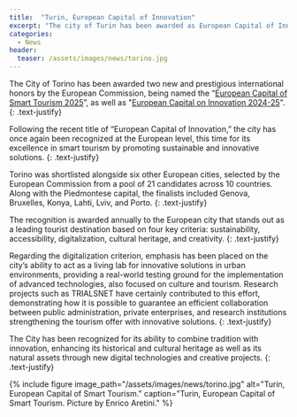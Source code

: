 ```yaml
---
title:  "Turin, European Capital of Innovation"
excerpt: "The city of Turin has been awarded as European Capital of Innovation, thanks to its ability to act as a living lab for innovative solutions in urban environments"
categories: 
  - News
header:
  teaser: /assets/images/news/torino.jpg
---
```

The City of Torino has been awarded two new and prestigious international honors by the European Commission, being named the “[European Capital of Smart Tourism 2025](https://www.traveldailynews.com/special-interest-travel/torino-and-benidorm-selected-as-2025-european-capital-and-green-pioneer-of-smart-tourism/#:~:text=Torino%20and%20Benidorm%20selected%20as,Green%20Pioneer%20of%20Smart%20Tourism&text=Torino%20and%20Benidorm%20win%20the,%2C%20digitalization%2C%20and%20cultural%20heritage.)”, as well as "[European Capital on Innovation 2024-25](https://eic.ec.europa.eu/news/new-european-capital-innovation-announced-torino-and-braga-are-winners-years-icapital-awards-2024-11-13_en)".
{: .text-justify}

Following the recent title of “European Capital of Innovation,” the city has once again been recognized at the European level, this time for its excellence in smart tourism by promoting sustainable and innovative solutions.
{: .text-justify}

Torino was shortlisted alongside six other European cities, selected by the European Commission from a pool of 21 candidates across 10 countries. Along with the Piedmontese capital, the finalists included Genova, Bruxelles, Konya, Lahti, Lviv, and Porto.
{: .text-justify}

The recognition is awarded annually to the European city that stands out as a leading tourist destination based on four key criteria: sustainability, accessibility, digitalization, cultural heritage, and creativity.
{: .text-justify}

Regarding the digitalization criterion, emphasis has been placed on the city’s ability to act as a living lab for innovative solutions in urban environments, providing a real-world testing ground for the implementation of advanced technologies, also focused on culture and tourism. Research projects such as TRIALSNET have certainly contributed to this effort, demonstrating how it is possible to guarantee an efficient collaboration between public administration, private enterprises, and research institutions strengthening the tourism offer with innovative solutions.
{: .text-justify}

The City has been recognized for its ability to combine tradition with innovation, enhancing its historical and cultural heritage as well as its natural assets through new digital technologies and creative projects.
{: .text-justify}

{% include figure image_path="/assets/images/news/torino.jpg" alt="Turin, European Capital of Smart Tourism." caption="Turin, European Capital of Smart Tourism. Picture by Enrico Aretini." %}
